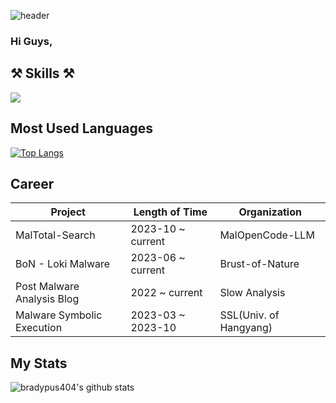 ![header](https://capsule-render.vercel.app/api?type=transparent&color=auto&height=150&section=header&text=Hi%20I\'m%20foliv0ra&fontColor=8904B1&desc=Let\'s%20analyze%20Malware%20together\!&descAlign=60&descAlignY=90)


### Hi Guys, 

⚒   **Skills**   ⚒
------
<img src="https://img.shields.io/badge/Python-3766AB?style=flat-square&logo=Python&logoColor=white"/></a>


Most Used Languages
------
[![Top Langs](https://github-readme-stats.vercel.app/api/top-langs/?username=bradypus404&layout=compact)](https://github.com/bradypus404/github-readme-stats)

Career
------
Project  |  Length of Time  | Organization
------------- | ------------- | ------------
MalTotal-Search  | 2023-10 ~ current |  MalOpenCode-LLM
BoN - Loki Malware  | 2023-06 ~ current |  Brust-of-Nature
Post Malware Analysis Blog  | 2022 ~ current  |  Slow Analysis
Malware Symbolic Execution  | 2023-03 ~ 2023-10 | SSL(Univ. of Hangyang)


My Stats
------
![bradypus404's github stats](https://github-readme-stats.vercel.app/api?username=bradypus404&show_icons=true&theme=radical)
